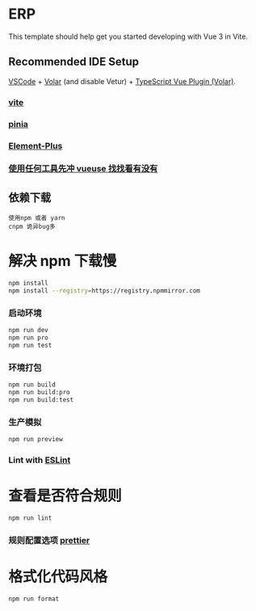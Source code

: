 # ERP

This template should help get you started developing with Vue 3 in Vite.

## Recommended IDE Setup

[VSCode](https://code.visualstudio.com/) + [Volar](https://marketplace.visualstudio.com/items?itemName=Vue.volar) (and disable Vetur) + [TypeScript Vue Plugin (Volar)](https://marketplace.visualstudio.com/items?itemName=Vue.vscode-typescript-vue-plugin).

### [vite](https://cn.vitejs.dev/)

### [pinia](https://pinia.vuejs.org/zh/)

### [Element-Plus](https://element-plus.org/zh-CN/guide/design.html)

### [使用任何工具先冲 vueuse 找找看有没有](https://vueuse.org/guide/)

## 依赖下载

```
使用npm 或者 yarn
cnpm 诡异bug多
```

# 解决 npm 下载慢

```sh
npm install
npm install --registry=https://registry.npmmirror.com
```

### 启动环境

```sh
npm run dev
npm run pro
npm run test
```

### 环境打包

```sh
npm run build
npm run build:pro
npm run build:test
```

### 生产模拟

```sh
npm run preview
```

### Lint with [ESLint](https://eslint.nodejs.cn/docs/latest/rules/)

# 查看是否符合规则

```sh
npm run lint
```

### 规则配置选项 [prettier](https://prettier.io/docs/en/options)

# 格式化代码风格

```sh
npm run format
```
